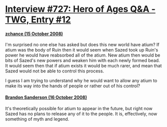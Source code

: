 # [Interview #727: Hero of Ages Q&A - TWG, Entry #12](https://www.theoryland.com/intvmain.php?i=727#12)

#### [zchance (15 October 2008)](http://twg.17thshard.com/index.php?topic=6655.msg129118#msg129118)

I'm surprised no one else has asked but does this new world have atium? If atium was the body of Ruin then it would seem when Sazed took up Ruin's power he would have reabsorbed all of the atium. New atium then would be bits of Sazed's new powers and weaken him with each newly formed bead. It would seem then that if atium exists it would be much rarer, and mean that Sazed would not be able to control this process.

I guess I am trying to understand why he would want to allow any atium to make its way into the hands of people or rather out of his control?

#### [Brandon Sanderson (16 October 2008)](http://twg.17thshard.com/index.php?topic=6655.msg129151#msg129151)

It's theoretically possible for atium to appear in the future, but right now Sazed has no plans to release any of it to the people. It is, effectively, now something of myth and legend.

